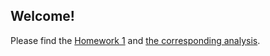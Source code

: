 ## Welcome!

Please find the [Homework 1](HW1/IE582_Fall23_Homework1.pdf) and [the corresponding analysis](HW1/hw1_sergentug.html).

